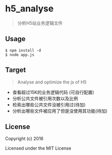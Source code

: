 # h5_analyse

> 分析H5站业务逻辑文件

## Usage

```
$ npm install -d
$ node app.js
```

## Target

> Analyse and optimize the js of H5

* 查看超过15K的业务逻辑代码 (可自行配置)
* 分析公共文件被引用次数以及比例
* 检索出哪些公共文件没被引用过(待加)
* 分析出哪些文件被应用了但是没使用其功能(待加)

## License

Copyright (c) 2016

Licensed under the MIT License